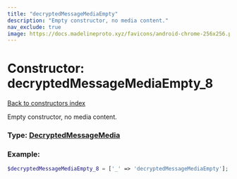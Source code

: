 ```yaml
---
title: "decryptedMessageMediaEmpty"
description: "Empty constructor, no media content."
nav_exclude: true
image: https://docs.madelineproto.xyz/favicons/android-chrome-256x256.png
---
```

# Constructor: decryptedMessageMediaEmpty\_8  
[Back to constructors index](index.md)



Empty constructor, no media content.




### Type: [DecryptedMessageMedia](../types/DecryptedMessageMedia.md)


### Example:

```php
$decryptedMessageMediaEmpty_8 = ['_' => 'decryptedMessageMediaEmpty'];
```  
